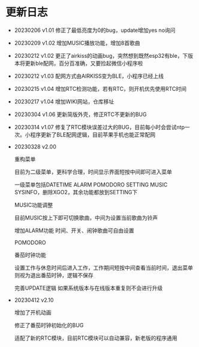 # 更新日志

- 20230206 v1.01 修正了最低亮度为0的bug，update增加yes no询问

- 20230209 v1.02 增加MUSIC播放功能，增加8首歌曲

- 20230212 v1.02 更正了airkiss的动画bug，突然想到既然esp32有ble，下版本将更新ble配网，百分百准确，又要捡起微信小程序啦

- 20230212 v1.03 配网方式由AIRKISS变为BLE，小程序已经上线

- 20230215 v1.04 增加RTC检测功能，若有RTC，则开机优先使用RTC时间

- 20230217 v1.04 增加WIKI网站，仓库移址

- 20230304 v1.06 更新简版外壳，修正RTC不更新的BUG

- 20230314 v1.07 修复了RTC模块误差过大的BUG，目前每小时会尝试ntp一次。小程序更新了BLE配网逻辑，目前苹果手机也能正常配网

- 20230328 v2.00 

  重构菜单  

  目前为二级菜单，更科学合理，时间显示界面短按中间即可进入菜单

  一级菜单包括DATETIME ALARM POMODORO SETTING MUSIC SYSINFO，删除XGO2，其余功能都放到SETTING下

  MUSIC功能调整

  目前MUSIC按上下即可切换歌曲，中间为设置当前歌曲为铃声

  增加ALARM功能  时间、开关、闹钟歌曲可自由设置

  POMODORO

  番茄时钟功能

  设置工作与休息时间后进入工作，工作期间短按中间查看当前时间，退出菜单则视为退出番茄时钟，逻辑不保存

  完善UPDATE逻辑 如果系统版本与在线版本重复则不会进行升级

- 20230412 v2.10 
  
  增加了开机动画
  
  修正了番茄时钟初始化的BUG
  
  适配了新的RTC模块，目前RTC模块可以自动兼容，新老版的程序通用
  
  